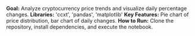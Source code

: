 **Goal:** Analyze cryptocurrency price trends and visualize daily percentage changes.
**Libraries:** 'ccxt', 'pandas', 'matplotlib'
**Key Features:** Pie chart of price distribution, bar chart of daily changes.
**How to Run:** Clone the repository, install dependencies, and execute the notebook.
